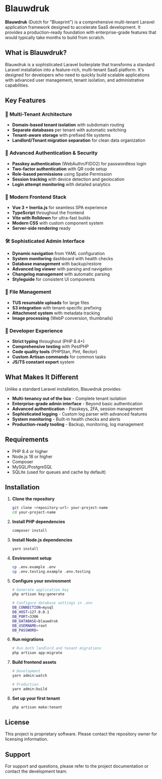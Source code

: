 # Blauwdruk

**Blauwdruk** (Dutch for "Blueprint") is a comprehensive multi-tenant Laravel application framework designed to accelerate SaaS development. It provides a production-ready foundation with enterprise-grade features that would typically take months to build from scratch.

## What is Blauwdruk?

Blauwdruk is a sophisticated Laravel boilerplate that transforms a standard Laravel installation into a feature-rich, multi-tenant SaaS platform. It's designed for developers who need to quickly build scalable applications with advanced user management, tenant isolation, and administrative capabilities.

## Key Features

### 🏢 **Multi-Tenant Architecture**
- **Domain-based tenant isolation** with subdomain routing
- **Separate databases** per tenant with automatic switching
- **Tenant-aware storage** with prefixed file systems
- **Landlord/Tenant migration separation** for clean data organization

### 🔐 **Advanced Authentication & Security**
- **Passkey authentication** (WebAuthn/FIDO2) for passwordless login
- **Two-factor authentication** with QR code setup
- **Role-based permissions** using Spatie Permission
- **Session tracking** with device detection and geolocation
- **Login attempt monitoring** with detailed analytics

### 🎨 **Modern Frontend Stack**
- **Vue 3 + Inertia.js** for seamless SPA experience
- **TypeScript** throughout the frontend
- **Vite with Rolldown** for ultra-fast builds
- **Modern CSS** with custom component system
- **Server-side rendering** ready

### 🛠️ **Sophisticated Admin Interface**
- **Dynamic navigation** from YAML configuration
- **System monitoring** dashboard with health checks
- **Database management** with backup/restore
- **Advanced log viewer** with parsing and navigation
- **Changelog management** with automatic parsing
- **Styleguide** for consistent UI components

### 📁 **File Management**
- **TUS resumable uploads** for large files
- **S3 integration** with tenant-specific prefixing
- **Attachment system** with metadata tracking
- **Image processing** (WebP conversion, thumbnails)

### 🔧 **Developer Experience**
- **Strict typing** throughout (PHP 8.4+)
- **Comprehensive testing** with PestPHP
- **Code quality tools** (PHPStan, Pint, Rector)
- **Custom Artisan commands** for common tasks
- **JS/TS constant export** system

## What Makes It Different

Unlike a standard Laravel installation, Blauwdruk provides:

- **Multi-tenancy out of the box** - Complete tenant isolation
- **Enterprise-grade admin interface** - Beyond basic authentication
- **Advanced authentication** - Passkeys, 2FA, session management
- **Sophisticated logging** - Custom log parser with advanced features
- **System monitoring** - Built-in health checks and alerts
- **Production-ready tooling** - Backup, monitoring, log management

## Requirements

- PHP 8.4 or higher
- Node.js 18 or higher
- Composer
- MySQL/PostgreSQL
- SQLite (used for queues and cache by default)

## Installation

1. **Clone the repository**
   ```bash
   git clone <repository-url> your-project-name
   cd your-project-name
   ```

2. **Install PHP dependencies**
   ```bash
   composer install
   ```

3. **Install Node.js dependencies**
   ```bash
   yarn install
   ```

4. **Environment setup**
   ```bash
   cp .env.example .env
   cp .env.testing.example .env.testing
   ```

5. **Configure your environment**
   ```bash
   # Generate application key
   php artisan key:generate
   
   # Configure database settings in .env
   DB_CONNECTION=mysql
   DB_HOST=127.0.0.1
   DB_PORT=3306
   DB_DATABASE=blauwdruk
   DB_USERNAME=root
   DB_PASSWORD=
   ```

6. **Run migrations**
   ```bash
   # Run both landlord and tenant migrations
   php artisan app:migrate
   ```

7. **Build frontend assets**
   ```bash
   # Development
   yarn admin:watch
   
   # Production
   yarn admin:build
   ```

8. **Set up your first tenant**
   ```bash
   php artisan make:tenant
   ```

## License

This project is proprietary software. Please contact the repository owner for licensing information.

## Support

For support and questions, please refer to the project documentation or contact the development team.
